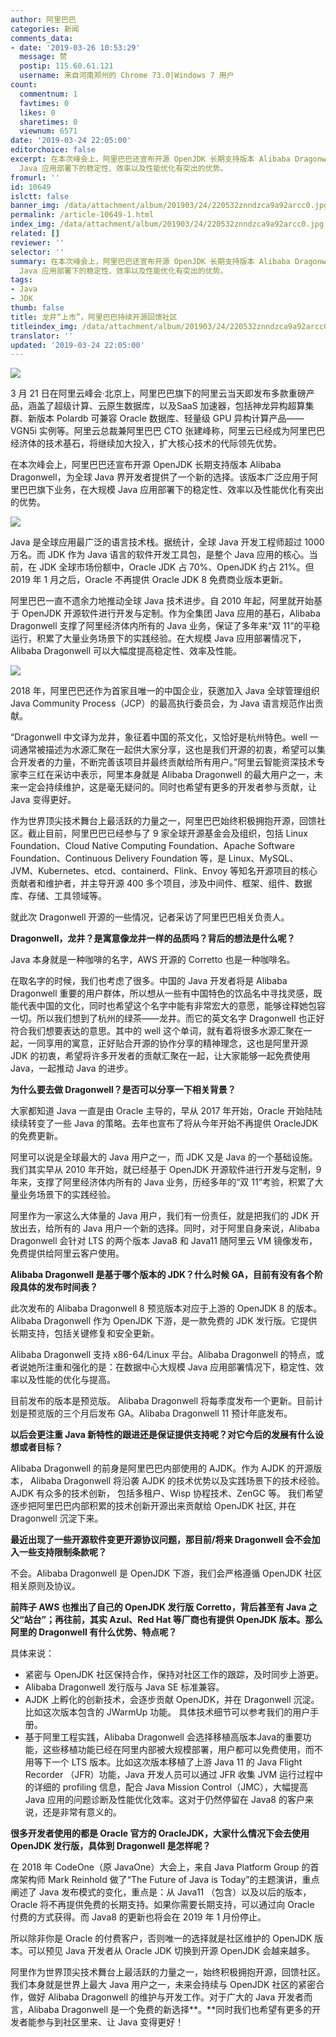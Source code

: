 ```yaml
---
author: 阿里巴巴
categories: 新闻
comments_data:
- date: '2019-03-26 10:53:29'
  message: 赞
  postip: 115.60.61.121
  username: 来自河南郑州的 Chrome 73.0|Windows 7 用户
count:
  commentnum: 1
  favtimes: 0
  likes: 0
  sharetimes: 0
  viewnum: 6571
date: '2019-03-24 22:05:00'
editorchoice: false
excerpt: 在本次峰会上，阿里巴巴还宣布开源 OpenJDK 长期支持版本 Alibaba Dragonwell，为全球 Java 界开发者提供了一个新的选择。该版本广泛应用于阿里巴巴旗下业务，在大规模
  Java 应用部署下的稳定性、效率以及性能优化有突出的优势。
fromurl: ''
id: 10649
islctt: false
banner_img: /data/attachment/album/201903/24/220532znndzca9a92arcc0.jpg
permalink: /article-10649-1.html
index_img: /data/attachment/album/201903/24/220532znndzca9a92arcc0.jpg
related: []
reviewer: ''
selector: ''
summary: 在本次峰会上，阿里巴巴还宣布开源 OpenJDK 长期支持版本 Alibaba Dragonwell，为全球 Java 界开发者提供了一个新的选择。该版本广泛应用于阿里巴巴旗下业务，在大规模
  Java 应用部署下的稳定性、效率以及性能优化有突出的优势。
tags:
- Java
- JDK
thumb: false
title: 龙井“上市”，阿里巴巴持续开源回馈社区
titleindex_img: /data/attachment/album/201903/24/220532znndzca9a92arcc0.jpg
translator: ''
updated: '2019-03-24 22:05:00'
---
```


![](/data/attachment/album/201903/24/220532znndzca9a92arcc0.jpg)


3 月 21 日在阿里云峰会·北京上，阿里巴巴旗下的阿里云当天即发布多款重磅产品，涵盖了超级计算、云原生数据库，以及SaaS 加速器，包括神龙异构超算集群、新版本 Polardb 可兼容 Oracle 数据库、轻量级 GPU 异构计算产品——VGN5i 实例等。阿里云总裁兼阿里巴巴 CTO 张建峰称，阿里云已经成为阿里巴巴经济体的技术基石，将继续加大投入，扩大核心技术的代际领先优势。 


在本次峰会上，阿里巴巴还宣布开源 OpenJDK 长期支持版本 Alibaba Dragonwell，为全球 Java 界开发者提供了一个新的选择。该版本广泛应用于阿里巴巴旗下业务，在大规模 Java 应用部署下的稳定性、效率以及性能优化有突出的优势。


![](/data/attachment/album/201903/24/213927afvf6dboifgjfd6f.png)


Java 是全球应用最广泛的语言技术栈。据统计，全球 Java 开发工程师超过 1000 万名。而 JDK 作为 Java 语言的软件开发工具包，是整个 Java 应用的核心。当前，在 JDK 全球市场份额中，Oracle JDK 占 70%、OpenJDK 约占 21%。但 2019 年 1 月之后，Oracle 不再提供 Oracle JDK 8 免费商业版本更新。


阿里巴巴一直不遗余力地推动全球 Java 技术进步。自 2010 年起，阿里就开始基于 OpenJDK 开源软件进行开发与定制。作为全集团 Java 应用的基石，Alibaba Dragonwell 支撑了阿里经济体内所有的 Java 业务，保证了多年来“双 11”的平稳运行，积累了大量业务场景下的实践经验。在大规模 Java 应用部署情况下，Alibaba Dragonwell 可以大幅度提高稳定性、效率及性能。


![](/data/attachment/album/201903/24/214050icu1kh84f1nkrx1e.jpg)


2018 年，阿里巴巴还作为首家且唯一的中国企业，获邀加入 Java 全球管理组织 Java Community Process（JCP）的最高执行委员会，为 Java 语言规范作出贡献。


“Dragonwell 中文译为龙井，象征着中国的茶文化，又恰好是杭州特色。well 一词通常被描述为水源汇聚在一起供大家分享，这也是我们开源的初衷，希望可以集合开发者的力量，不断完善该项目并最终贡献给所有用户。”阿里云智能资深技术专家李三红在采访中表示，阿里本身就是 Alibaba Dragonwell 的最大用户之一，未来一定会持续维护，这是毫无疑问的。同时也希望有更多的开发者参与贡献，让 Java 变得更好。


作为世界顶尖技术舞台上最活跃的力量之一，阿里巴巴始终积极拥抱开源，回馈社区。截止目前，阿里巴巴已经参与了 9 家全球开源基金会及组织，包括 Linux Foundation、Cloud Native Computing Foundation、Apache Software Foundation、Continuous Delivery Foundation 等，是 Linux、MySQL、JVM、Kubernetes、etcd、containerd、Flink、Envoy 等知名开源项目的核心贡献者和维护者，并主导开源 400 多个项目，涉及中间件、框架、组件、数据库、存储、工具领域等。


就此次 Dragonwell 开源的一些情况，记者采访了阿里巴巴相关负责人。


**Dragonwell，龙井？是寓意像龙井一样的品质吗？背后的想法是什么呢？**


Java 本身就是一种咖啡的名字，AWS 开源的 Corretto 也是一种咖啡名。


在取名字的时候，我们也考虑了很多。中国的 Java 开发者将是 Alibaba Dragonwell 重要的用户群体，所以想从一些有中国特色的饮品名中寻找灵感，既能代表中国的文化，同时也希望这个名字中能有非常宏大的意愿，能够诠释她包容一切。所以我们想到了杭州的绿茶——龙井。而它的英文名字 Dragonwell 也正好符合我们想要表达的意思。其中的 well 这个单词，就有着将很多水源汇聚在一起，一同享用的寓意，正好贴合开源的协作分享的精神理念，这也是阿里开源 JDK 的初衷，希望将许多开发者的贡献汇聚在一起，让大家能够一起免费使用 Java，一起推动 Java 的进步。


**为什么要去做 Dragonwell？是否可以分享一下相关背景？**


大家都知道 Java 一直是由 Oracle 主导的，早从 2017 年开始，Oracle 开始陆陆续续转变了一些 Java 的策略。去年也宣布了将从今年开始不再提供 OracleJDK 的免费更新。


阿里可以说是全球最大的 Java 用户之一，而 JDK 又是 Java 的一个基础设施。我们其实早从 2010 年开始，就已经基于 OpenJDK 开源软件进行开发与定制，9 年来，支撑了阿里经济体内所有的 Java 业务，历经多年的“双 11”考验，积累了大量业务场景下的实践经验。


阿里作为一家这么大体量的 Java 用户，我们有一份责任，就是把我们的 JDK 开放出去，给所有的 Java 用户一个新的选择。同时，对于阿里自身来说，Alibaba Dragonwell 会针对 LTS 的两个版本 Java8 和 Java11 随阿里云 VM 镜像发布，免费提供给阿里云客户使用。


**Alibaba Dragonwell 是基于哪个版本的 JDK？什么时候 GA，目前有没有各个阶段具体的发布时间表？**


此次发布的 Alibaba Dragonwell 8 预览版本对应于上游的 OpenJDK 8 的版本。Alibaba Dragonwell 作为 OpenJDK 下游，是一款免费的 JDK 发行版。它提供长期支持，包括关键修复和安全更新。


Alibaba Dragonwell 支持 x86-64/Linux 平台。Alibaba Dragonwell 的特点，或者说她所注重和强化的是：在数据中心大规模 Java 应用部署情况下，稳定性、效率以及性能的优化与提高。


目前发布的版本是预览版。 Alibaba Dragonwell 将每季度发布一个更新。目前计划是预览版的三个月后发布 GA。Alibaba Dragonwell 11 预计年底发布。 


**以后会更注重 Java 新特性的跟进还是保证提供支持呢？对它今后的发展有什么设想或者目标？**


Alibaba Dragonwell 的前身是阿里巴巴内部使用的 AJDK。作为 AJDK 的开源版本， Alibaba Dragonwell 将沿袭 AJDK 的技术优势以及实践场景下的技术经验。AJDK 有众多的技术创新， 包括多租户、Wisp 协程技术、ZenGC 等。 我们希望逐步把阿里巴巴内部积累的技术创新开源出来贡献给 OpenJDK 社区, 并在 Dragonwell 沉淀下来。


**最近出现了一些开源软件变更开源协议问题，那目前/将来 Dragonwell 会不会加入一些支持限制条款呢？**


不会。Alibaba Dragonwell 是 OpenJDK 下游，我们会严格遵循 OpenJDK 社区相关原则及协议。 


**前阵子 AWS 也推出了自己的 OpenJDK 发行版 Corretto，背后甚至有 Java 之父“站台”；再往前，其实 Azul、Red Hat 等厂商也有提供 OpenJDK 版本。那么阿里的 Dragonwell 有什么优势、特点呢？**


具体来说：


* 紧密与 OpenJDK 社区保持合作，保持对社区工作的跟踪，及时同步上游更。
* Alibaba Dragonwell 发行版与 Java SE 标准兼容。
* AJDK 上孵化的创新技术，会逐步贡献 OpenJDK，并在 Dragonwell 沉淀。比如这次版本包含的 JWarmUp 功能。 具体技术细节可以参考我们的用户手册。
* 基于阿里工程实践，Alibaba Dragonwell 会选择移植高版本Java的重要功能，这些移植功能已经在阿里内部被大规模部署，用户都可以免费使用，而不用等下一个 LTS 版本。比如这次版本移植了上游 Java 11 的 Java Flight Recorder （JFR）功能，Java 开发人员可以通过 JFR 收集 JVM 运行过程中的详细的 profiling 信息，配合 Java Mission Control（JMC），大幅提高 Java 应用的问题诊断及性能优化效率。这对于仍然停留在 Java8 的客户来说，还是非常有意义的。


**很多开发者使用的都是 Oracle 官方的 OracleJDK，大家什么情况下会去使用 OpenJDK 发行版，具体到 Dragonwell 是怎样呢？**


在 2018 年 CodeOne（原 JavaOne）大会上，来自 Java Platform Group 的首席架构师 Mark Reinhold 做了“The Future of Java is Today”的主题演讲，重点阐述了 Java 发布模式的变化，重点是：从 Java11 （包含）以及以后的版本，Oracle 将不再提供免费的长期支持。如果你需要长期支持，可以通过向 Oracle 付费的方式获得。而 Java8 的更新也将会在 2019 年 1 月份停止。


所以除非你是 Oracle 的付费客户，否则唯一的选择就是社区维护的 OpenJDK 版本。可以预见 Java 开发者从 Oracle JDK 切换到开源 OpenJDK 会越来越多。


阿里作为世界顶尖技术舞台上最活跃的力量之一，始终积极拥抱开源，回馈社区。我们本身就是世界上最大 Java 用户之一，未来会持续与 OpenJDK 社区的紧密合作，做好 Alibaba Dragonwell 的维护与开发工作。对于广大的 Java 开发者而言，Alibaba Dragonwell 是一个免费的新选择**。**同时我们也希望有更多的开发者能参与到社区里来、让 Java 变得更好！